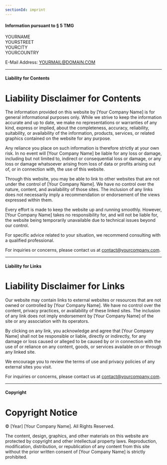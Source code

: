 ```yaml
---
sectionId: imprint
---
```


#### Information pursuant to § 5 TMG

YOURNAME<br />
YOURSTREET<br />
YOURCITY<br />
YOURCOUNTRY

E-Mail Address: <u>YOURMAIL@DOMAIN.COM</u>

---

#### Liability for Contents

# Liability Disclaimer for Contents

The information provided on this website by [Your Company Name] is for general informational purposes only. While we strive to keep the information accurate and up to date, we make no representations or warranties of any kind, express or implied, about the completeness, accuracy, reliability, suitability, or availability of the information, products, services, or related graphics contained on the website for any purpose.

Any reliance you place on such information is therefore strictly at your own risk. In no event will [Your Company Name] be liable for any loss or damage, including but not limited to, indirect or consequential loss or damage, or any loss or damage whatsoever arising from loss of data or profits arising out of, or in connection with, the use of this website.

Through this website, you may be able to link to other websites that are not under the control of [Your Company Name]. We have no control over the nature, content, and availability of those sites. The inclusion of any links does not necessarily imply a recommendation or endorsement of the views expressed within them.

Every effort is made to keep the website up and running smoothly. However, [Your Company Name] takes no responsibility for, and will not be liable for, the website being temporarily unavailable due to technical issues beyond our control.

For specific advice related to your situation, we recommend consulting with a qualified professional.

For inquiries or concerns, please contact us at [contact@yourcompany.com](mailto:contact@yourcompany.com).

---

#### Liability for Links

# Liability Disclaimer for Links

Our website may contain links to external websites or resources that are not owned or controlled by [Your Company Name]. We have no control over the content, privacy practices, or availability of these linked sites. The inclusion of any link does not imply endorsement by [Your Company Name] of the site or any association with its operators.

By clicking on any link, you acknowledge and agree that [Your Company Name] shall not be responsible or liable, directly or indirectly, for any damage or loss caused or alleged to be caused by or in connection with the use of or reliance on any content, goods, or services available on or through any linked site.

We encourage you to review the terms of use and privacy policies of any external sites you visit.

For inquiries or concerns, please contact us at [contact@yourcompany.com](mailto:contact@yourcompany.com).

---

#### Copyright

# Copyright Notice

© [Year] [Your Company Name]. All Rights Reserved.

The content, design, graphics, and other materials on this website are protected by copyright and other intellectual property laws. Reproduction, modification, distribution, or republication of any content from this site without the prior written consent of [Your Company Name] is strictly prohibited.
